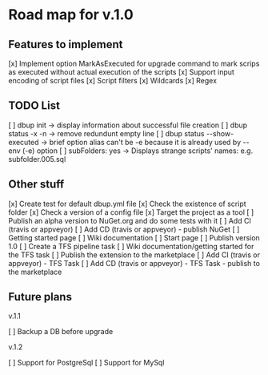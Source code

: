 ﻿# Road map for v.1.0

## Features to implement

[x] Implement option MarkAsExecuted for upgrade command to mark scrips as executed without actual execution of the scripts
[x] Support input encoding of script files
[x] Script filters
    [x] Wildcards
    [x] Regex

## TODO List

[ ] dbup init -> display information about successful file creation
[ ] dbup status -x -n -> remove redundunt empty line
[ ] dbup status --show-executed -> brief option alias can't be -e because it is already used by --env (-e) option
[ ] subFolders: yes -> Displays strange scripts' names: e.g. subfolder.005.sql

## Other stuff

[x] Create test for default dbup.yml file
[x] Check the existence of script folder
[x] Check a version of a config file
[x] Target the project as a tool
[ ] Publish an alpha version to NuGet.org and do some tests with it
[ ] Add CI (travis or appveyor)
[ ] Add CD (travis or appveyor) - publish NuGet
[ ] Getting started page
[ ] Wiki documentation
[ ] Start page
[ ] Publish version 1.0
[ ] Create a TFS pipeline task
[ ] Wiki documentation/getting started for the TFS task
[ ] Publish the extension to the marketplace
[ ] Add CI (travis or appveyor) - TFS Task
[ ] Add CD (travis or appveyor) - TFS Task - publish to the marketplace

## Future plans

v.1.1

[ ] Backup a DB before upgrade

v.1.2

[ ] Support for PostgreSql
[ ] Support for MySql
